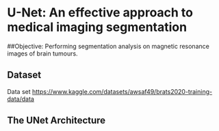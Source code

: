 # U-Net: An effective approach to medical imaging segmentation

##Objective: Performing segmentation analysis on magnetic resonance images of brain tumours.

## Dataset
Data set https://www.kaggle.com/datasets/awsaf49/brats2020-training-data/data

## The UNet Architecture
